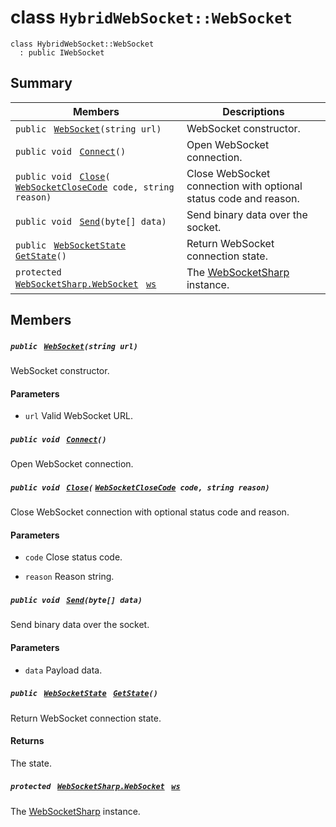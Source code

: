 # class `HybridWebSocket::WebSocket` 

```
class HybridWebSocket::WebSocket
  : public IWebSocket
```

## Summary

 Members                                | Descriptions                                
----------------------------------------|---------------------------------------------
`public ` [`WebSocket`](#class_hybrid_web_socket_1_1_web_socket_1a68061712183e36bb9a50aa0eec182470)`(string url)` | WebSocket constructor.
`public void ` [`Connect`](#class_hybrid_web_socket_1_1_web_socket_1a5b6b4e47c7e5a413015c702d9825734f)`()` | Open WebSocket connection.
`public void ` [`Close`](#class_hybrid_web_socket_1_1_web_socket_1ae9143496c90cc7021c0ca3ea40719ba2)`(` [`WebSocketCloseCode`](HybridWebSocket.md)` code, string reason)` | Close WebSocket connection with optional status code and reason.
`public void ` [`Send`](#class_hybrid_web_socket_1_1_web_socket_1aa826ba54ecf62a7df2cf50a0b93fd265)`(byte[] data)` | Send binary data over the socket.
`public ` [`WebSocketState`](HybridWebSocket.md)` ` [`GetState`](#class_hybrid_web_socket_1_1_web_socket_1a15c7ac02692c65d8f380a71a885d05dc)`()` | Return WebSocket connection state.
`protected ` [`WebSocketSharp.WebSocket`](WebSocketSharp--WebSocket.md)` ` [`ws`](#class_hybrid_web_socket_1_1_web_socket_1a20797a8cc1b055d1e89ac76539dea1b3) | The [WebSocketSharp](WebSocketSharp.md) instance.

## Members

##### `public ` [`WebSocket`](#class_hybrid_web_socket_1_1_web_socket_1a68061712183e36bb9a50aa0eec182470)`(string url)` 

WebSocket constructor.

#### Parameters
* `url` Valid WebSocket URL.

##### `public void ` [`Connect`](#class_hybrid_web_socket_1_1_web_socket_1a5b6b4e47c7e5a413015c702d9825734f)`()` 

Open WebSocket connection.

##### `public void ` [`Close`](#class_hybrid_web_socket_1_1_web_socket_1ae9143496c90cc7021c0ca3ea40719ba2)`(` [`WebSocketCloseCode`](HybridWebSocket.md)` code, string reason)` 

Close WebSocket connection with optional status code and reason.

#### Parameters
* `code` Close status code.

* `reason` Reason string.

##### `public void ` [`Send`](#class_hybrid_web_socket_1_1_web_socket_1aa826ba54ecf62a7df2cf50a0b93fd265)`(byte[] data)` 

Send binary data over the socket.

#### Parameters
* `data` Payload data.

##### `public ` [`WebSocketState`](HybridWebSocket.md)` ` [`GetState`](#class_hybrid_web_socket_1_1_web_socket_1a15c7ac02692c65d8f380a71a885d05dc)`()` 

Return WebSocket connection state.

#### Returns
The state.

##### `protected ` [`WebSocketSharp.WebSocket`](WebSocketSharp--WebSocket.md)` ` [`ws`](#class_hybrid_web_socket_1_1_web_socket_1a20797a8cc1b055d1e89ac76539dea1b3) 

The [WebSocketSharp](WebSocketSharp.md) instance.

